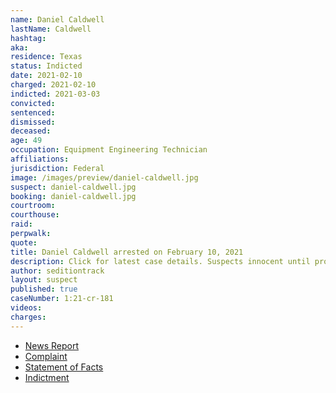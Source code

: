 ```yaml
---
name: Daniel Caldwell
lastName: Caldwell
hashtag:
aka:
residence: Texas
status: Indicted
date: 2021-02-10
charged: 2021-02-10
indicted: 2021-03-03
convicted: 
sentenced: 
dismissed: 
deceased:
age: 49
occupation: Equipment Engineering Technician
affiliations:
jurisdiction: Federal
image: /images/preview/daniel-caldwell.jpg
suspect: daniel-caldwell.jpg
booking: daniel-caldwell.jpg
courtroom:
courthouse:
raid:
perpwalk:
quote:
title: Daniel Caldwell arrested on February 10, 2021
description: Click for latest case details. Suspects innocent until proven guilty.
author: seditiontrack
layout: suspect
published: true
caseNumber: 1:21-cr-181
videos:
charges:
---
```

- [News Report](https://dentonrc.com/news/denton-county-man-allegedly-assaulted-officer-at-capitol-riot/article_bdf358b0-4e47-5d72-bf9a-11887f779425.html)
- [Complaint](https://www.justice.gov/usao-dc/case-multi-defendant/file/1378491/download)
- [Statement of Facts](https://www.justice.gov/usao-dc/case-multi-defendant/file/1378486/download)
- [Indictment](https://www.justice.gov/usao-dc/case-multi-defendant/file/1378496/download)
